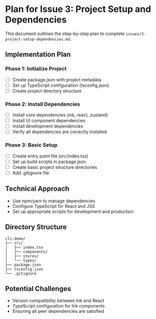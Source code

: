 # Plan for Issue 3: Project Setup and Dependencies

This document outlines the step-by-step plan to complete `issues/3-project-setup-dependencies.md`.

## Implementation Plan

### Phase 1: Initialize Project
- [ ] Create package.json with project metadata
- [ ] Set up TypeScript configuration (tsconfig.json)
- [ ] Create project directory structure

### Phase 2: Install Dependencies
- [ ] Install core dependencies (ink, react, zustand)
- [ ] Install UI component dependencies
- [ ] Install development dependencies
- [ ] Verify all dependencies are correctly installed

### Phase 3: Basic Setup
- [ ] Create entry point file (src/index.tsx)
- [ ] Set up build scripts in package.json
- [ ] Create basic project structure directories
- [ ] Add .gitignore file

## Technical Approach
- Use npm/yarn to manage dependencies
- Configure TypeScript for React and JSX
- Set up appropriate scripts for development and production

## Directory Structure
```
cli-demo/
├── src/
│   ├── index.tsx
│   ├── components/
│   ├── stores/
│   └── types/
├── package.json
├── tsconfig.json
└── .gitignore
```

## Potential Challenges
- Version compatibility between Ink and React
- TypeScript configuration for Ink components
- Ensuring all peer dependencies are satisfied